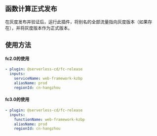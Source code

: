## 函数计算正式发布

在灰度发布并验证后，运行此插件，将别名的全部流量指向灰度版本（如果存在），并将灰度版本作为正式版本。

## 使用方法

#### fc2.0的使用

```yaml
- plugin: @serverless-cd/fc-release
  inputs:
    serviceName: web-framework-kzbp
    aliasName: prod
    regionId: cn-hangzhou
```

#### fc3.0的使用

```yaml
- plugin: @serverless-cd/fc-release
  inputs:
    functionName: web-framework-kzbp
    aliasName: prod
    regionId: cn-hangzhou
```